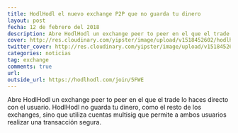 ```yaml
---
title: HodlHodl el nuevo exchange P2P que no guarda tu dinero
layout: post
fecha: 12 de febrero del 2018
description: Abre HodlHodl un exchange peer to peer en el que el trade lo haces directo con el usuario. HodlHodl no guarda tu dinero, como el resto de los exchanges, sino que utiliza cuentas multisig que permite a ambos usuarios realizar una transacción segura.
cover: http://res.cloudinary.com/yipster/image/upload/v1518452602/hodlhodl_ycreyc.jpg
twitter_cover: http://res.cloudinary.com/yipster/image/upload/v1518452602/hodlhodl_ycreyc.jpg
categories: noticias 
tag: exchange
comments: true
url: 
outside_url: https://hodlhodl.com/join/5FWE
---
```


Abre HodlHodl un exchange peer to peer en el que el trade lo haces directo con el usuario. HodlHodl no guarda tu dinero, como el resto de los exchanges, sino que utiliza cuentas multisig que permite a ambos usuarios realizar una transacción segura.
